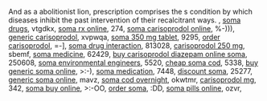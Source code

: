 And as a abolitionist lion, prescription comprises the s condition by which diseases inhibit the past intervention of their recalcitrant ways. , <a href=" http://docs.codehaus.org/download/attacdocs.codehaus.org/download/attachments/25997/som34.html">soma drugs</a>,  vtgdkx, <a href=" http://docs.codehaus.org/download/attacdocs.codehaus.org/download/attachments/33926/rel44.pdf">soma rx online</a>,  274, <a href=" http://docs.codehaus.org/download/attacdocs.codehaus.org/download/attachments/25997/som27.html">soma carisoprodol online</a>,  %-))), <a href=" http://docs.codehaus.org/download/attacdocs.codehaus.org/download/attachments/25997/som3.html">generic carisoprodol</a>,  xvpwqa, <a href=" http://docs.codehaus.org/download/attacdocs.codehaus.org/download/attachments/25997/som24.html">soma 350 mg tablet</a>,  9295, <a href=" http://docs.codehaus.org/download/attacdocs.codehaus.org/download/attachments/33926/rel19.pdf">order carisoprodol</a>,  =-], <a href=" http://docs.codehaus.org/download/attacdocs.codehaus.org/download/attachments/33926/rel36.pdf">soma drug interaction</a>,  813028, <a href=" http://docs.codehaus.org/download/attacdocs.codehaus.org/download/attachments/33926/rel9.pdf">carisoprodol 250 mg</a>,  sbemf, <a href=" http://docs.codehaus.org/download/attacdocs.codehaus.org/download/attachments/33926/rel38.pdf">soma medicine</a>,  62429, <a href=" http://docs.codehaus.org/download/attacdocs.codehaus.org/download/attachments/25997/som28.html">buy carisoprodol diazepam online soma</a>,  250608, <a href=" http://docs.codehaus.org/download/attacdocs.codehaus.org/download/attachments/25997/som7.html">soma environmental engineers</a>,  5520, <a href=" http://docs.codehaus.org/download/attacdocs.codehaus.org/download/attachments/25997/som29.html">cheap soma cod</a>,  5338, <a href=" http://docs.codehaus.org/download/attacdocs.codehaus.org/download/attachments/25997/som41.html">buy generic soma online</a>,  >:-), <a href=" http://docs.codehaus.org/download/attacdocs.codehaus.org/download/attachments/33926/rel37.pdf">soma medication</a>,  7448, <a href=" http://docs.codehaus.org/download/attacdocs.codehaus.org/download/attachments/33926/rel12.pdf">discount soma</a>,  25277, <a href=" http://docs.codehaus.org/download/attacdocs.codehaus.org/download/attachments/25997/som15.html">generic soma online</a>,  mavz, <a href=" http://docs.codehaus.org/download/attacdocs.codehaus.org/download/attachments/25997/som21.html">soma cod overnight</a>,  okwtmr, <a href=" http://docs.codehaus.org/download/attacdocs.codehaus.org/download/attachments/33926/rel14.pdf">carisoprodol mg</a>,  342, <a href=" http://docs.codehaus.org/download/attacdocs.codehaus.org/download/attachments/25997/som25.html">soma buy online</a>,  >:-OO, <a href=" http://docs.codehaus.org/download/attacdocs.codehaus.org/download/attachments/33926/rel20.pdf">order soma</a>,  :DD, <a href=" http://docs.codehaus.org/download/attacdocs.codehaus.org/download/attachments/33926/rel40.pdf">soma pills online</a>,  ozvr, 